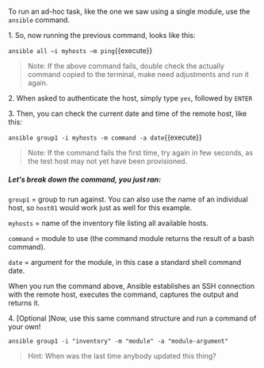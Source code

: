 
To run an ad-hoc task, like the one we saw using a single module, use the `ansible` command.

1\. So, now running the previous command, looks like this:

`ansible all –i myhosts –m ping`{{execute}}

>Note: If the above command fails, double check the actually command copied to the terminal, make need adjustments and run it again.

2\. When asked to authenticate the host, simply type `yes`, followed by `ENTER`

3\. Then, you can check the current date and time of the remote host, like this:

`ansible group1 -i myhosts -m command -a date`{{execute}}

>Note: If the command fails the first time, try again in few seconds, as the test host may not yet have been provisioned.

##### Let's break down the command, you just ran:
`group1` = group to run against. You can also use the name of an individual host, so `host01` would work just as well for this example.

`myhosts` = name of the inventory file listing all available hosts.

`command` = module to use (the command module returns the result of a bash command).

`date` = argument for the module, in this case a standard shell command date.

When you run the command above, Ansible establishes an SSH connection with the remote host, executes the command, captures the output and returns it.

4\. [Optional ]Now, use this same command structure and run a command of your own!

`ansible group1 -i "inventory" -m "module" -a "module-argument"`

>Hint: When was the last time anybody updated this thing?
